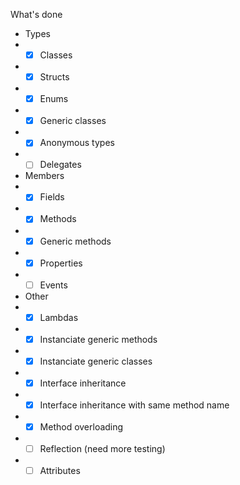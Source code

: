 What's done
- Types
- - [x] Classes
- - [x] Structs
- - [x] Enums
- - [x] Generic classes
- - [x] Anonymous types
- - [ ] Delegates
- Members
- - [x] Fields
- - [x] Methods
- - [x] Generic methods
- - [x] Properties
- - [ ] Events
- Other
- - [x] Lambdas
- - [x] Instanciate generic methods
- - [x] Instanciate generic classes
- - [x] Interface inheritance
- - [x] Interface inheritance with same method name
- - [x] Method overloading
- - [ ] Reflection (need more testing)
- - [ ] Attributes
